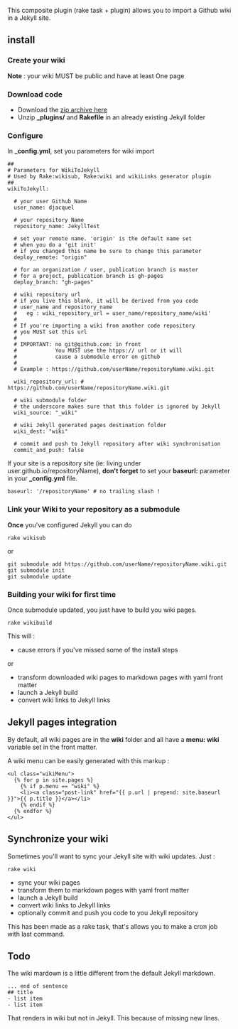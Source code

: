 
This composite plugin (rake task + plugin) allows you to import a Github wiki in a Jekyll site.

## install

### Create your wiki

**Note** : your wiki MUST be public and have at least One page

### Download code

- Download the [zip archive here](https://github.com/djacquel/WikiToJekyll/archive/master.zip)
- Unzip **_plugins/** and **Rakefile** in an already existing Jekyll folder

### Configure

In **_config.yml**, set you parameters for wiki import

```
##
# Parameters for WikiToJekyll
# Used by Rake:wikisub, Rake:wiki and wikiLinks generator plugin
##
wikiToJekyll:

  # your user Github Name
  user_name: djacquel

  # your repository Name
  repository_name: JekyllTest

  # set your remote name. 'origin' is the default name set
  # when you do a 'git init'
  # if you changed this name be sure to change this parameter
  deploy_remote: "origin"

  # for an organization / user, publication branch is master
  # for a project, publication branch is gh-pages
  deploy_branch: "gh-pages"

  # wiki repository url
  # if you live this blank, it will be derived from you code
  # user_name and repository_name
  #   eg : wiki_repository_url = user_name/repository_name/wiki'
  #
  # If you're importing a wiki from another code repository
  # you MUST set this url
  #
  # IMPORTANT: no git@github.com: in front
  #            You MUST use the htpps:// url or it will
  #            cause a submodule error on github
  #
  # Example : https://github.com/userName/repositoryName.wiki.git

  wiki_repository_url: # https://github.com/userName/repositoryName.wiki.git

  # wiki submodule folder
  # the underscore makes sure that this folder is ignored by Jekyll
  wiki_source: "_wiki"

  # wiki Jekyll generated pages destination folder
  wiki_dest: "wiki"

  # commit and push to Jekyll repository after wiki synchronisation
  commit_and_push: false
```

If your site is a repository site (ie: living under user.github.io/repositoryName), **don't forget** to set your **baseurl:** parameter in your **_config.yml** file.

```
baseurl: '/repositoryName' # no trailing slash !
```

### Link your Wiki to your repository as a submodule

**Once** you've configured Jekyll you can do

```
rake wikisub
```

or

```
git submodule add https://github.com/userName/repositoryName.wiki.git
git submodule init
git submodule update
```

### Building your wiki for first time

Once submodule updated, you just have to build you wiki pages.

```
rake wikibuild
```

This will :

- cause errors if you've missed some of the install steps

or

- transform downloaded wiki pages to markdown pages with yaml front matter
- launch a Jekyll build
- convert wiki links to Jekyll links

## Jekyll pages integration

By default, all wiki pages are in the **wiki** folder and all have a **menu: wiki** variable set in the front matter.

A wiki menu can be easily generated with this markup :

```
<ul class="wikiMenu">
  {% for p in site.pages %}
    {% if p.menu == "wiki" %}
    <li><a class="post-link" href="{{ p.url | prepend: site.baseurl }}">{{ p.title }}</a></li>
    {% endif %}
  {% endfor %}
</ul>
```
## Synchronize your wiki

Sometimes you'll want to sync your Jekyll site with wiki updates.
Just :

```
rake wiki
```
- sync your wiki pages
- transform them to markdown pages with yaml front matter
- launch a Jekyll build
- convert wiki links to Jekyll links
- optionally commit and push you code to you Jekyll repository

This has been made as a rake task, that's allows you to make a cron job with last command.


## Todo

The wiki mardown is a little different from the default Jekyll markdown.

```
... end of sentence
## title
- list item
- list item
```
That renders in wiki but not in Jekyll. This because of missing new lines.
